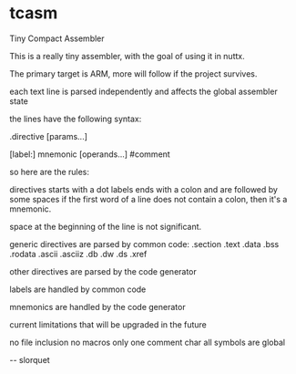 tcasm
=====

Tiny Compact Assembler

This is a really tiny assembler, with the goal of using it in nuttx.

The primary target is ARM, more will follow if the project survives.

each text line is parsed independently and affects the global assembler state

the lines have the following syntax:

.directive [params...]

[label:] mnemonic [operands...] #comment

so here are the rules:

directives starts with a dot
labels ends with a colon and are followed by some spaces
if the first word of a line does not contain a colon, then it's a mnemonic.

space at the beginning of the line is not significant.

generic directives are parsed by common code:
.section <name> .text .data .bss .rodata
.ascii .asciiz
.db .dw .ds
.xref

other directives are parsed by the code generator

labels are handled by common code

mnemonics are handled by the code generator

current limitations that will be upgraded in the future

no file  inclusion
no macros
only one comment char
all symbols are global

-- slorquet

